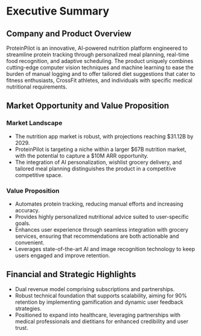 # Executive Summary

## Company and Product Overview
ProteinPilot is an innovative, AI-powered nutrition platform engineered to streamline protein tracking through personalized meal planning, real-time food recognition, and adaptive scheduling. The product uniquely combines cutting-edge computer vision techniques and machine learning to ease the burden of manual logging and to offer tailored diet suggestions that cater to fitness enthusiasts, CrossFit athletes, and individuals with specific medical nutritional requirements.

## Market Opportunity and Value Proposition
### Market Landscape
- The nutrition app market is robust, with projections reaching $31.12B by 2029.
- ProteinPilot is targeting a niche within a larger $67B nutrition market, with the potential to capture a $10M ARR opportunity.
- The integration of AI personalization, wishlist grocery delivery, and tailored meal planning distinguishes the product in a competitive competitive space.

### Value Proposition
- Automates protein tracking, reducing manual efforts and increasing accuracy.
- Provides highly personalized nutritional advice suited to user-specific goals.
- Enhances user experience through seamless integration with grocery services, ensuring that recommendations are both actionable and convenient.
- Leverages state-of-the-art AI and image recognition technology to keep users engaged and improve retention.

## Financial and Strategic Highlights
- Dual revenue model comprising subscriptions and partnerships.
- Robust technical foundation that supports scalability, aiming for 90% retention by implementing gamification and dynamic user feedback strategies.
- Positioned to expand into healthcare, leveraging partnerships with medical professionals and dietitians for enhanced credibility and user trust.